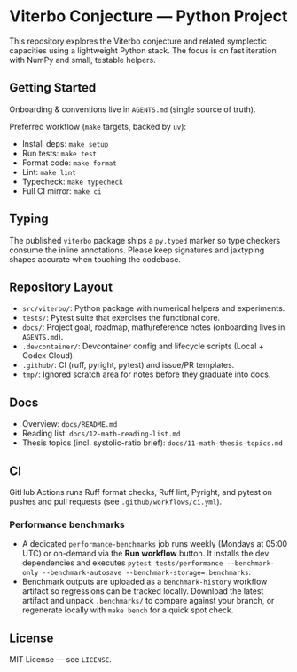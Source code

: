 # Viterbo Conjecture — Python Project

This repository explores the Viterbo conjecture and related symplectic capacities using a
lightweight Python stack. The focus is on fast iteration with NumPy and small, testable helpers.

## Getting Started

Onboarding & conventions live in `AGENTS.md` (single source of truth).

Preferred workflow (`make` targets, backed by `uv`):

- Install deps: `make setup`
- Run tests: `make test`
- Format code: `make format`
- Lint: `make lint`
- Typecheck: `make typecheck`
- Full CI mirror: `make ci`

## Typing

The published `viterbo` package ships a `py.typed` marker so type checkers consume the
inline annotations. Please keep signatures and jaxtyping shapes accurate when touching
the codebase.

## Repository Layout

- `src/viterbo/`: Python package with numerical helpers and experiments.
- `tests/`: Pytest suite that exercises the functional core.
- `docs/`: Project goal, roadmap, math/reference notes (onboarding lives in `AGENTS.md`).
- `.devcontainer/`: Devcontainer config and lifecycle scripts (Local + Codex Cloud).
- `.github/`: CI (ruff, pyright, pytest) and issue/PR templates.
- `tmp/`: Ignored scratch area for notes before they graduate into docs.

## Docs

- Overview: `docs/README.md`
- Reading list: `docs/12-math-reading-list.md`
- Thesis topics (incl. systolic-ratio brief): `docs/11-math-thesis-topics.md`

## CI

GitHub Actions runs Ruff format checks, Ruff lint, Pyright, and pytest on pushes and pull requests
(see `.github/workflows/ci.yml`).

### Performance benchmarks

- A dedicated `performance-benchmarks` job runs weekly (Mondays at 05:00 UTC) or on-demand via
  the **Run workflow** button. It installs the dev dependencies and executes
  `pytest tests/performance --benchmark-only --benchmark-autosave --benchmark-storage=.benchmarks`.
- Benchmark outputs are uploaded as a `benchmark-history` workflow artifact so regressions can be
  tracked locally. Download the latest artifact and unpack `.benchmarks/` to compare against your
  branch, or regenerate locally with `make bench` for a quick spot check.

## License

MIT License — see `LICENSE`.
